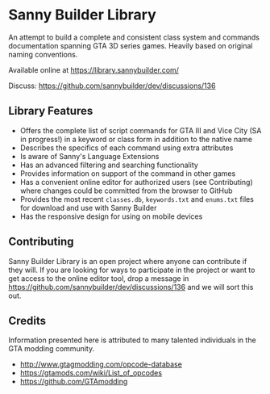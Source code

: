 # Sanny Builder Library

An attempt to build a complete and consistent class system and commands documentation spanning GTA 3D series games. Heavily based on original naming conventions.

Available online at https://library.sannybuilder.com/

Discuss: https://github.com/sannybuilder/dev/discussions/136

## Library Features

- Offers the complete list of script commands for GTA III and Vice City (SA in progress!) in a keyword or class form in addition to the native name
- Describes the specifics of each command using extra attributes
- Is aware of Sanny's Language Extensions
- Has an advanced filtering and searching functionality
- Provides information on support of the command in other games
- Has a convenient online editor for authorized users (see Contributing) where changes could be committed from the browser to GitHub
- Provides the most recent `classes.db`, `keywords.txt` and `enums.txt` files for download and use with Sanny Builder
- Has the responsive design for using on mobile devices

## Contributing

Sanny Builder Library is an open project where anyone can contribute if they will. If you are looking for ways to participate in the project or want to get access to the online editor tool, drop a message in https://github.com/sannybuilder/dev/discussions/136 and we will sort this out.

## Credits

Information presented here is attributed to many talented individuals in the GTA modding community.

- http://www.gtagmodding.com/opcode-database
- https://gtamods.com/wiki/List_of_opcodes
- https://github.com/GTAmodding
